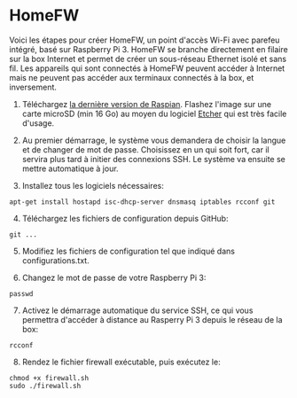 # HomeFW

Voici les étapes pour créer HomeFW, un point d'accès Wi-Fi avec parefeu intégré, basé sur Raspberry Pi 3. HomeFW se branche directement en filaire sur la box Internet et permet de créer un sous-réseau Ethernet isolé et sans fil. Les appareils qui sont connectés à HomeFW peuvent accéder à Internet mais ne peuvent pas accéder aux terminaux connectés à la box, et inversement. 
1) Téléchargez [la dernière version de Raspian](https://www.raspberrypi.org/downloads/). Flashez l'image sur une carte microSD (min 16 Go) au moyen du logiciel [Etcher](https://etcher.io) qui est très facile d'usage.  

2) Au premier démarrage, le système vous demandera de choisir la langue et de changer de mot de passe. Choisissez en un qui soit fort, car il servira plus tard à initier des connexions SSH. Le système va ensuite se mettre automatique à jour. 

3) Installez tous les logiciels nécessaires:
  
`apt-get install hostapd isc-dhcp-server dnsmasq iptables rcconf git`

4) Téléchargez les fichiers de configuration depuis GitHub:

`git ...`

5) Modifiez les fichiers de configuration tel que indiqué dans configurations.txt.

6) Changez le mot de passe de votre Raspberry Pi 3:

`passwd`

7) Activez le démarrage automatique du service SSH, ce qui vous permettra d'accéder à distance au Rasperry Pi 3 depuis le réseau de la box:

`rcconf`

8) Rendez le fichier firewall exécutable, puis exécutez le:

```
chmod +x firewall.sh
sudo ./firewall.sh
```

